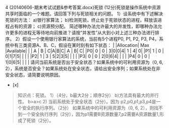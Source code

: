 4
(20140606-期末考试试题&参考答案.docx)死锁
(12分)死锁是操作系统中资源共享时面临的一个难题。请回答下列与死锁相关的问题。
1）设系统中有下述解决死锁的方法：
a)银行家算法；
b)检测死锁，终止处于死锁状态的进程，释放该进程占有的资源；
c)资源预分配。
简述哪种办法允许最大的并发性，即哪种办法允许更多的进程无等待地向前推进？请按“并发性”从大到小对上述三种办法进行排序。
2）假设一个使用银行家算法的系统，当前有5个进程P0, P1, P2, P3, P4，系统中有三类资源A、B、C，假设在某时刻有如下状态：
| |Allocation| Max |Available|
| | A | B | C|A|B|C| A | B| C|
|P0| 0 | 0 | 3|0|0|4| 1 | 4| 0|
|P1| 1 | 0 | 0|1|7|5| | | |
|P2| 1 | 3 | 5|2|3|5| | | |
|P3| 0 | 0 | 2|0|6|4| | | |
|P4| 0 | 0 | 1|0|6|5| | | |
请问当前系统是否出于安全状态？如果系统中的可利用资源为（0, 6,
2），系统是否安全？如果系统处在安全状态，请给出安全序列；如果系统处在非安全状态，请简要说明原因。
- [x]  

> 知识点：死锁。
> 1）（4分，b最大2分；顺序2分） b)方法具有最大的并行性。 b>a>c
> 2) 当前系统处于安全状态（2分）。因为 p2,p0,p1,p3,p4是一个安全的执行序列。（2分）
> 如果系统中的可利用资源为（0, 6, 2），则找不到一个安全执行序列（2分），因为p1需要B资源数量7,p2需要A资源数量1,形成了死锁（2分）。  
